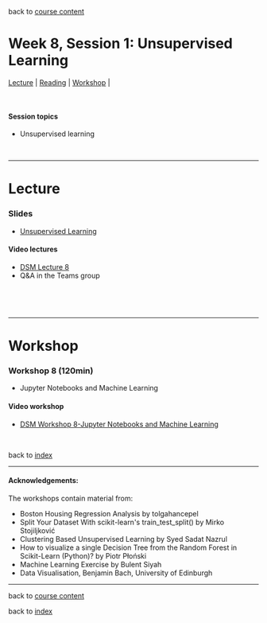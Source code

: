 back to [course content](index#course_organisation)


# Week 8, Session 1: Unsupervised Learning

[Lecture](#lecture) | [Reading](#reading) | [Workshop](#workshop) | 
<p><br /></p>

#### Session topics

* Unsupervised learning

<p>&nbsp;</p>

***

# Lecture 

### Slides
* [Unsupervised Learning](/course_content_2022/files/Data_Science_in_Manufacturing-Week_8.pdf)  

#### Video lectures
* [DSM Lecture 8](https://uoe.sharepoint.com/:v:/s/DS4M_9-2022copy/EenwGhs5-H9FiaZC9CwYMUwB3qAuweEK219BzXl-BSJ1Yw?e=ynXl0V)
* Q&A in the Teams group 

<br />

  
<a name = "reading"></a>



<p>&nbsp;</p>


***

# Workshop

<a name = "workshop"></a>
### Workshop 8  (120min)

* Jupyter Notebooks and Machine Learning 
 

#### Video workshop
* [DSM Workshop 8-Jupyter Notebooks and Machine Learning](https://uoe.sharepoint.com/:v:/s/DS4M_9-2022copy/ETz9_Up1pepJnJ5cTfN-NYYB_vduYIUE3DrIFXGCafpawg?e=HAuOLq)

<p>&nbsp;</p>


back to [index](index#course_organisation)

***
  

#### Acknowledgements:

The workshops contain material from:
* Boston Housing Regression Analysis by tolgahancepel 
* Split Your Dataset With scikit-learn's train_test_split() by Mirko Stojiljković 
* Clustering Based Unsupervised Learning by Syed Sadat Nazrul
* How to visualize a single Decision Tree from the Random Forest in Scikit-Learn (Python)? by Piotr Płoński
* Machine Learning Exercise by Bulent Siyah
* Data Visualisation, Benjamin Bach, University of Edinburgh

***

back to [course content](index#course_organisation)

 back to [index](index.md)
